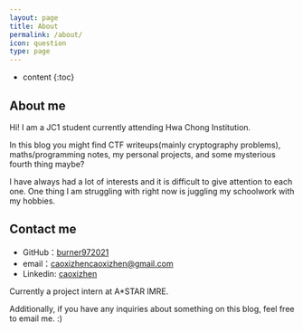 ```yaml
---
layout: page
title: About
permalink: /about/
icon: question
type: page
---
```


* content
{:toc}

## About me

Hi! I am a JC1 student currently attending Hwa Chong Institution.

In this blog you might find CTF writeups(mainly cryptography problems), maths/programming notes, my personal projects, and some mysterious fourth thing maybe?

I have always had a lot of interests and it is difficult to give attention to each one. One thing I am struggling with right now is juggling my schoolwork with my hobbies. 


## Contact me

* GitHub：[burner972021](https://github.com/burner972021)
* email：caoxizhencaoxizhen@gmail.com
* Linkedin: [caoxizhen](https://www.linkedin.com/in/caoxizhen/)

Currently a project intern at A*STAR IMRE.

Additionally, if you have any inquiries about something on this blog, feel free to email me. :)